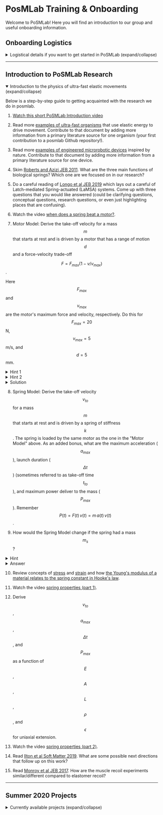 ﻿# PosMLab Training & Onboarding

Welcome to PoSMLab! Here you will find an introduction to our group and useful onboarding information.


## Onboarding Logistics

<details>
<summary markdown='span'>Logistical details if you want to get started in PoSMLab (expand/collapse)</summary>

### General Logistics

#### MATLAB

Most of our analysis and simulation code is written in MATLAB. If you don't have MATLAB installed, please follow the [HMC Instructions for Installing MATLAB on your computer](https://docs.google.com/document/d/1-dmjftyCPrAWVC4g5OvJ4mv9C1jUWgiwmJVQw4iSR5w/pub)

If you are relatively new to MATLAB, a good place to start is the two-hour [MATLAB onramp](https://www.mathworks.com/learn/tutorials/matlab-onramp.html) course. If you're looking for some more advanced topics, you could also check out the [MATLAB ordinary differential equation course](https://matlabacademy.mathworks.com/R2020a/portal.html?course=odes) that is helpful for some of our simulation work, or go through this set of
[MATLAB image processing course notes](http://www.math.hkbu.edu.hk/~zeng/Teaching/math3615/ls.pdf) that is useful for the experimental side of our research.

#### Github

We are starting to use Github to organize and collaborate on projects (even ones that aren't heavy on coding). If you haven't done so already, [create a Github account](https://github.com/join) and let Mark know your username so you can be added to the [posmlab organization on Github](https://github.com/posmlab).

If you haven't used Github before, the [Github Desktop App](https://desktop.github.com/) helps to step you through the actions.

*Note*: for most of our repositories we use a [Centralized Workflow](https://www.atlassian.com/git/tutorials/comparing-workflows#centralized-workflow) and make commits directly to master. 

The Github platform uses Markdown to style text. This [Markdown Guide](https://guides.github.com/features/mastering-markdown/) is helpful if you're new to using Markdown.

#### Slack
We use Slack to communicate as a whole team.  (especially in the summer when we are working full time). When you are actively working on a posmlab project, try to get in the habit of logging into Slack. 

Make sure that you are added to the [posmlab Slack workspace](posmlab.slack.com).

#### Google Drive

The shared [posmlab Google Drive folder](https://drive.google.com/open?id=1HxL1mvqemhXWwuLllHtH9DN2VYXCkKgf) is a place to store large files/data. Currently its structure is in need of cleaning up.

The ["poslmab/Papers"](https://drive.google.com/open?id=1xL2xKtIF53JZkphJZ3PyK3RLj6TUwCBH) folder is currently where we store pdf files of relevant literature. Please add any new papers here with the naming convention of the first author last nameplace copies of relevant literature in that folder 

Number of authors | Filename Format | Example 
--------------| --------------- | -------
1 | Authorlastname Journalname Year.pdf | Doe Phys Rev Lett 2015.pdf 
2 | Firstauthorlastname and Secondauthorlastname Journalname Year.pdf | Lee and Doe Science 2018
3+ | Firstauthorlastname et al Journalname Year.pdf | Lee et al Nature 2017

Once saved in Google Drive, you can right click on the document and "Get shareable link" to provide easy access from other sources (e.g. Github repository readme file).

#### Other logistics

When starting remind Mark that he needs to:
- Enable swipe access to the Lab in Galileo B101 (he needs your Student ID Number so he can fill out [this form](https://docs.google.com/forms/d/e/1FAIpQLSd_ZfhmSiPN566x26YyP1rT3-csjoCd-qcJXw094bjZ1R4T4w/viewform)
- give you passwords to group accounts
- give you a lab notebook
- share access to the posmlab Google Drive Folder
- invite you to the posmlab Slack workspace 
- to add you to the posmlab Github organization (he needs your Github username to do this)

Group Accounts:

   Service     |   Name       
-------- | -------------
Gmail | physicsofsoftmatter@gmail.com
Instagram | [posm_lab](https://www.instagram.com/posm_lab/)
Squarespace (managed by Mark) | [posmlab.org](https://posmlab.org)
Google Drive | [posmlab shared drive](https://drive.google.com/open?id=1HxL1mvqemhXWwuLllHtH9DN2VYXCkKgf)
Slack | [posmlab.slack.com](https://posmlab.slack.com)
Github | [github.com/posmlab](https://github.com/posmlab)


### Other (less important) off-campus logistics

#### VPN Connection 

A VPN connection to HMC is needed for remote access of lab computers, accessing journal articles online that have a paywall (and other HMC specific things too). Follow this [guide to connecting to HMC by VPN](https://docs.google.com/a/g.hmc.edu/document/d/1VpuXDPbi40UPM2APm8cxQGtQ_Dlo8ju8Yam5p2Awf74/pub).
But remember, if you don't need these specific functions, make sure you aren't connected via VPN because it will slow down your network access.

#### Accessing Lab Computers 

If you need more computational power than your personal device can handle, there are two computers in Galileo B101 connected via remote access: "Happy" and "Grumpy" (yes, all of our computers are 7 dwarf themed). 

You will need a [Remote Desktop Client](https://docs.microsoft.com/en-us/windows-server/remote/remote-desktop-services/clients/remote-desktop-clients)


| Computer Name  | | IP Address  |
| ------- | --------|-------------------------| 
| Happy | |134.173.33.112 |
| Grumpy | | 134.173.33.104 |

Ask Mark for the username and passwords.


------------------------------------------

## Group Culture

To get a sense of some of the dynamics research we are doing, please watch this video on the [Rockwell Retro Encabulator](https://www.youtube.com/watch?v=RXJKdh1KZ0w). 

<details>
<summary markdown='span'>Did you watch the video? (expand/collapse)</summary>

A common reaction to that video is going from an initial curiosity, to confusion, then finally amusement. But what does this have to do with doing research as an undergrad?

Entering a new area of research is difficult for anyone! You are about to be confronted with a lot of new information, and a lot of it you won't understand right away. That's part of the process and totally okay. 

Our group culture is one where not knowing and seeking clarification is a strength. Even questions that you feel you should know the answer to already, or seem obvious to others are important to ask. If you don't understand something, it's probably because it wasn't explained well! Here's what we ideally do in posmlab if we don't fully understand:
- ask for clarification - any question is a good question that arises from curiosity or a desire to understand!
- document our new understanding along with any sticking points for future group members 

Also note that in posmlab, Mark is a teammate/collaborator/advisor not a boss/supervisor. Openly questioning his advice is encouraged! To promote an open and equal discussion please refer to Mark on a first-name basis in our research group (rather than Prof. Ilton). 

Generally, our group culture has been one where we are supportive of one another, take interest in what others in the group are doing, and are willing to put our work aside momentarily to help someone else out!

</details>

## Scientific Papers

Part of the process of doing science is reading scientific papers related to our work. Reading a scientific paper can be a fairly daunting task. A good resource is [How to Read a Paper - The Three Pass Approach](https://web.stanford.edu/class/ee384m/Handouts/HowtoReadPaper.pdf). Depending on what you are trying to get from a paper (a high-level overview? the main ideas?), you may only need to perform one or two passes of the paper. The key idea is to start with a bird's eye view on your first reading, and then zooming in to more granular details on subsequent passes. 

We will often use a "Journal Club" as a format for sharing and discussing scientific papers. Aptly described as a "nerdy book club" by Prof. Mendelson in Engineering, Journal Clubs are a great way to ensure that you are sharpening your ability to read primary literature. If you haven't done this before, check out [5 quick tips for your first JC](https://irp.nih.gov/blog/post/2015/03/5-tips-for-journal-club-first-timers).

At some point, it will come time for you to write-up your work. Remember that the main product of academic research is a scientific paper. If you think about (and actively work on) writing a paper based on your work, it can more effectively direct your efforts. Although it is written about chemistry research, this guide to [Writing a Paper](https://onlinelibrary.wiley.com/doi/epdf/10.1002/adma.200400767) is a good read. The paper [Ten simple rules for structuring papers](https://drive.google.com/open?id=1MhWdkKU8fZdQCGuZeNGkKw2upg0uHdhk) has some helpful tips as well.
 


----------------------------------------
</details>

-----------------------------------------------

## Introduction to PoSMLab Research 

<details open>
<summary markdown='span'>Introduction to the physics of ultra-fast elastic movements (expand/collapse)</summary>

Below is a step-by-step guide to getting acquainted with the research we do in posmlab. 

1) [Watch this short PoSMLab Introduction video](https://youtu.be/NbnPefC_W3E)

2) Read more [examples of ultra-fast organisms](organisms.md) that use elastic energy to drive movement. Contribute to that document by adding more information from a primary literature source for one organism (your first contribution to a posmlab Github repository!).

3) Read more [examples of engineered microrobotic devices](devices.md) inspired by nature. Contribute to that document by adding more information from a primary literature source for one device.

4) Skim [Roberts and Azizi JEB 2011](https://drive.google.com/open?id=1IT0M8tKtYCogp_DZB_ffbrGxaPEbItUH). What are the three main functions of biological springs? Which one are we focused on in our research?

5) Do a careful reading of [Longo et al JEB 2019](https://drive.google.com/open?id=1qVMa5j6ePS5s1gtqKgDq5B0CHeS0kLzg) which lays out a careful of Latch-mediated Spring-actuated (LaMSA) systems. Come up with three questions that you would like answered (could be clarifying questions, conceptual questions, research questions, or even just highlighting places that are confusing).

6) Watch the video [when does a spring beat a motor?](https://www.youtube.com/watch?v=8HZhlGcqfgE). 

7) Motor Model: Derive the take-off velocity for a mass $$m$$ that starts at rest and is driven by a motor that has a range of motion $$d$$ and a force-velocity trade-off 

$$F = F_{max}(1-v/v_{max})$$. 

Here $$F_{max}$$ and $$v_{max}$$ are the motor's maximum force and velocity, respectively. Do this for $$F_{max} = 20$$ N, $$v_{max} = 5$$ m/s, and $$d = 5$$ mm.
  
<details>
<summary markdown='span'>Hint 1</summary>

Start with Newton's second law $$m \frac{dv}{dt} = F_{max}(1-v/v_{max})$$

</details>

<details>
<summary markdown='span'>Hint 2 </summary>

You should end up with a transcendental equation, so you will need to use a numerical approach. 

</details>

<details>
<summary markdown='span'>Solution</summary>

See [motor-driven-motion.pdf](motor-driven-motion/motor-driven-motion.pdf) for a mathematical derivation and [motordrivenmotion.m](motor-driven-motion/motordrivenmotion.m) for an implementation of the numerial solution in MATLAB.

You should end up with a graph that looks like:
![motor-drirven-motion.png](motor-driven-motion/motor-driven-motion.png)

</details>

8) Spring Model: Derive the take-off velocity $$v_{to}$$ for a mass $$m$$ that starts at rest and is driven by a spring of stiffness $$k$$. The spring is loaded by the same motor as the one in the "Motor Model" above. As an added bonus, what are the maximum acceleration ($$a_{max}$$), launch duration ($$\Delta t$$) (sometimes referred to as take-off time $$t_{to}$$), and maximum power deliver to the mass ($$P_{max}$$). Remember $$P(t) = F(t)\,v(t) = m \,a(t)\, v(t)$$. 

9) How would the Spring Model change if the spring had a mass $$m_s$$? 

<details>
<summary markdown='span'>Hint</summary>

Consider the simplified case where the spring mass is much smaller than the load mass ($$m_s << m$$), so that the strain is uniform in the spring throughout the entire release. What is the velocity of each segment of the spring as a function of the velocity of the end of the spring? Conserve total energy (including kinetic energy from both the load mass and the spring mass) to get the take-off velocity

</details>

<details>
<summary markdown='span'>Answer</summary>

The answer is the same, but mass $$m$$ gets replaced by an effective mass $$m_{eff} = m + m_s/3$$. See [this note](Springmasscontribution.pdf) for a rough sketch of the argument. If you come up with a more fully explained solution, be sure too edit this document and add your contribution!

</details>

10) Review concepts of [stress](http://www.bu.edu/moss/mechanics-of-materials-stress/) and [strain](http://www.bu.edu/moss/mechanics-of-materials-strain/) and how [the Young's modulus of a material relates to the spring constant in Hooke's law](https://en.wikipedia.org/wiki/Young%27s_modulus#Force_exerted_by_stretched_or_contracted_material).

11) Watch the video [spring properties (part 1)](http://youtube.com).

12) Derive $$v_{to}$$, $$a_{max}$$, $$\Delta t$$, and $$P_{max}$$ as a function of $$E$$, $$A$$, $$L$$, $$\rho$$, and $$\epsilon$$ for uniaxial extension.

13) Watch the video [spring properties (part 2)](http://youtube.com).

14) Read [Ilton et al Soft Matter 2019](https://drive.google.com/open?id=1JqIExEjKSnNvUTXbwbuuDWvhPSdExkBH). What are some possible next directions that follow up on this work?

15) Read [Monroy et al JEB 2017](https://drive.google.com/open?id=1gCLBbpSA-3OiYjIC4sezoRqhg2BSWTTE). How are the muscle recoil experiments similar/different compared to elastomer recoil?

</details>

------------------------------------------------------------------

## Summer 2020 Projects

<details>
   <summary markdown='span'>Currently available projects (expand/collapse)</summary> 

#### Simulation

- [Robotic Jumper Integration](https://github.com/orgs/posmlab/projects/10)How does choice of latch removal actuation impact the design of the rest of the LaMSA system? 

- [Trap-Jaw Ant Mechanical Sensitivity](https://github.com/orgs/posmlab/projects/8) How do trap-jaw ant morphological parameters map onto the LaMSA model? Which of these parameters most significantly affects kinematic performance?

#### Experimental/Data Analysis 

- [Comparing Elastic Efficiency Metrics](https://github.com/orgs/posmlab/projects/3) How does quasi-static loading/unloading (resilience) compare to DMA ($\tan \delta$)? How do both of these compare to an effective resilience in recoil?

- [The Power of Springs](https://github.com/orgs/posmlab/projects/1) How does the maximum power limits of a spring depending on materials, geometry, size-scale, and load?

- [Using Recoil to Infer Mechanical Properties
](https://github.com/orgs/posmlab/projects/5) Given the recoil dynamics of a material, what are its mechanical properties? What are the unifying principles between studying the recoil of passive structures (springs) vs. active ones (muscle)?
 

### Other smaller projects
- [Resilience Literature Review](https://github.com/posmlab/resilience-review) Spearhead approach, develop software tools to assist in data extraction from papers, and wrangle other group members to contribute. 

- [Kinematic Tracking](https://github.com/posmlab/kinematic-tracking) Make our current approach to extracting kinematic data from high speed videos easier to use; search for alternatives and improvements.

-------------------------


<!--

+ recoil experiments (previous work, free vs heavy, uniaxial extension vs bending)
+ materials: measuring mechanical properties (elasticity, viscoelasticity; rheology; resilience & tan delta, loading geometry)

Modeling Subgroup
+ evolutionary biomechanics introduction (phylogeny and ontogeny; morphology, mechanical sensitivity, and tempo)
+ what can muscles really do? (intro to muscle  physiology)
+ the role of latches (control and energy mediation)
+ current state of the toy model

Materials Testing Subgroup
+ introduction to high-speed videography, digitization, and kinematic fitting
+ wave propagation in materials
+ materials selection introduction
+ mechanical batteries introduction


+ How to prepare a journal club (or rapid fire journal club)
    + Reading a paper with purpose
    + annotating
    + extracting key ideas into separate notes
    + extracting key figures


## Other Ideas


+ journal club readings (both rapid fire and full) and videos
+ 

## To Do (MI)

- [ ] make sample JC presentation
- [ ] outline goals and first steps for each project
- [ ] populate each repository with initial uploads and README.md summarizing the contents
- [ ] 

-->
